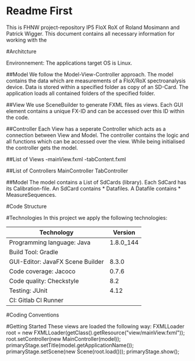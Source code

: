 
Readme First
============
This is FHNW project-repository IP5 FloX RoX of Roland Mosimann and Patrick Wigger. This document contains all necessary information for working with the 

#Architcture



Environnement: The applications target OS is Linux. 

##Model
We follow the Model-View-Controller approach. The model contains the data which are measurements of a FloX/RoX spectroanalysis device.
Data is stored within a specified folder as copy of an SD-Card. The application loads all contained folders of the specified folder.

##View
We use SceneBuilder to generate FXML files as views. Each GUI element contains a unique FX-ID and can be accessed over this ID within the code.

##Controller
Each View has a seperate Controller which acts as a connection between View and Model. The controller contains the logic and all functions which can be accessed over the view. While being initialised the controller gets the model. 


##List of Views
-mainView.fxml
-tabContent.fxml


##List of Controllers
MainController
TabController

##Model
The model contains a List of SdCards (library). Each SdCard has its Calibration-file.
An SdCard contains * Datafiles. A Datafile contains * MeasureSequences. 


#Code Structure



#Technologies
In this project we apply the following technologies:


| Technology                       | Version   |
|----------------------------------|-----------|
| Programming language: Java       | 1.8.0_144 |
| Build Tool: Gradle               |           |
| GUI-Editor: JavaFX Scene Builder | 8.3.0     |
| Code coverage: Jacoco            | 0.7.6     |
| Code quality: Checkstyle         | 8.2       |
| Testing: JUnit                   | 4.12      |
| CI: Gitlab CI Runner             |           |



#Coding Conventions

#Getting Started
These views are loaded the following way:
FXMLLoader root = new FXMLLoader(getClass().getResource("view/mainView.fxml"));
root.setController(new MainController(model));
primaryStage.setTitle(model.getApplicationName());
primaryStage.setScene(new Scene(root.load()));
primaryStage.show();
